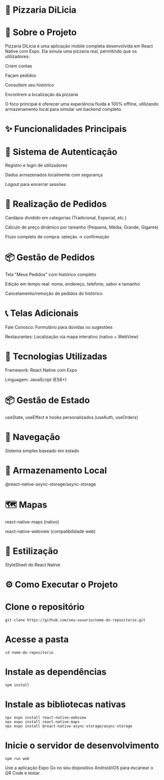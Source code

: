 # 🍕 Pizzaria DiLicia
# 📖 Sobre o Projeto
Pizzaria DiLicia é uma aplicação mobile completa desenvolvida em React Native com Expo. Ela simula uma pizzaria real, permitindo que os utilizadores:

Criem contas

Façam pedidos

Consultem seu histórico

Encontrem a localização da pizzaria

O foco principal é oferecer uma experiência fluida e 100% offline, utilizando armazenamento local para simular um backend completo.

# ✨ Funcionalidades Principais
# 🔐 Sistema de Autenticação
Registro e login de utilizadores

Dados armazenados localmente com segurança

Logout para encerrar sessões

# 🍕 Realização de Pedidos
Cardápio dividido em categorias (Tradicional, Especial, etc.)

Cálculo de preço dinâmico por tamanho (Pequena, Média, Grande, Gigante)

Fluxo completo de compra: seleção → confirmação

# 📦 Gestão de Pedidos
Tela "Meus Pedidos" com histórico completo

Edição em tempo real: nome, endereço, telefone, sabor e tamanho

Cancelamento/remoção de pedidos do histórico

# 📞 Telas Adicionais
Fale Conosco: Formulário para dúvidas ou sugestões

Restaurantes: Localização via mapa interativo (nativo + WebView)

# 🚀 Tecnologias Utilizadas
Framework: React Native com Expo

Linguagem: JavaScript (ES6+)

# 📦 Gestão de Estado
useState, useEffect e hooks personalizados (useAuth, useOrders)

# 🧭 Navegação
Sistema simples baseado em estado

# 💾 Armazenamento Local
@react-native-async-storage/async-storage

# 🗺️ Mapas
react-native-maps (nativo)

react-native-webview (compatibilidade web)

# 🎨 Estilização
StyleSheet do React Native

# ⚙️ Como Executar o Projeto
# Clone o repositório
`git clone https://github.com/seu-usuario/nome-do-repositorio.git`

# Acesse a pasta
`cd nome-do-repositorio`

# Instale as dependências
`npm install`

# Instale as bibliotecas nativas
```
npx expo install react-native-webview
npx expo install react-native-maps
npx expo install @react-native-async-storage/async-storage
```
# Inicie o servidor de desenvolvimento
`npm run web`

Use a aplicação Expo Go no seu dispositivo Android/iOS para escanear o QR Code e testar.
